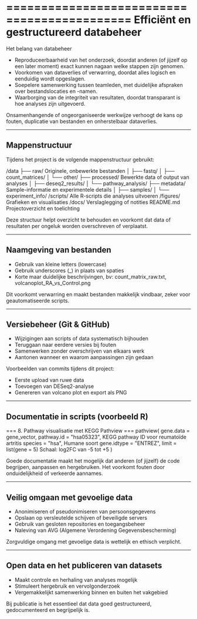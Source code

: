  ============================================
 Efficiënt en gestructureerd databeheer
 ============================================

 Het belang van databeheer

 - Reproduceerbaarheid van het onderzoek, doordat anderen (of jijzelf op een later moment)
   exact kunnen nagaan welke stappen zijn genomen.
 - Voorkomen van dataverlies of verwarring, doordat alles logisch en eenduidig wordt opgeslagen.
 - Soepelere samenwerking tussen teamleden, met duidelijke afspraken over bestandslocaties en -namen.
 - Waarborging van de integriteit van resultaten, doordat transparant is hoe analyses zijn uitgevoerd.

 Onsamenhangende of ongeorganiseerde werkwijze verhoogt de kans op fouten, duplicatie van bestanden
 en onherstelbaar dataverlies.

 --------------------------------------------
 Mappenstructuur
 --------------------------------------------

 Tijdens het project is de volgende mappenstructuur gebruikt:

 /data
 ├── raw/                Originele, onbewerkte bestanden
 │   ├── fastq/
 │   ├── count_matrices/
 │   └── other/
 ├── processed/          Bewerkte data of output van analyses
 │   ├── deseq2_results/
 │   └── pathway_analysis/
 ├── metadata/           Sample-informatie en experimentele details
 │   ├── samples/
 │   └── experiment_info/
 /scripts/               Alle R-scripts die analyses uitvoeren
 /figures/               Grafieken en visualisaties
 /docs/                  Verslaglegging of notities
 README.md               Projectoverzicht en toelichting

 Deze structuur helpt overzicht te behouden en voorkomt dat data of resultaten per ongeluk
 worden overschreven of verplaatst.

 --------------------------------------------
 Naamgeving van bestanden
 --------------------------------------------

 - Gebruik van kleine letters (lowercase)
 - Gebruik underscores (_) in plaats van spaties
 - Korte maar duidelijke beschrijvingen, bv:
   count_matrix_raw.txt, volcanoplot_RA_vs_Control.png

 Dit voorkomt verwarring en maakt bestanden makkelijk vindbaar, zeker voor geautomatiseerde scripts.

 --------------------------------------------
 Versiebeheer (Git & GitHub)
 --------------------------------------------

 - Wijzigingen aan scripts of data systematisch bijhouden
 - Teruggaan naar eerdere versies bij fouten
 - Samenwerken zonder overschrijven van elkaars werk
 - Aantonen wanneer en waarom aanpassingen zijn gedaan

 Voorbeelden van commits tijdens dit project:
   - Eerste upload van ruwe data
   - Toevoegen van DESeq2-analyse
   - Genereren van volcano plot en export als PNG

 --------------------------------------------
 Documentatie in scripts (voorbeeld R)
 --------------------------------------------
 === 8. Pathway visualisatie met KEGG Pathview ===
 pathview(
   gene.data = gene_vector,
   pathway.id = "hsa05323",     KEGG pathway ID voor reumatoïde artritis
   species = "hsa",             Humane soort
   gene.idtype = "ENTREZ",
   limit = list(gene = 5)       Schaal: log2FC van -5 tot +5
 )

 Goede documentatie maakt het mogelijk dat anderen (of jijzelf) de code begrijpen,
 aanpassen en hergebruiken. Het voorkomt fouten door onduidelijkheid of verkeerde aannames.

 --------------------------------------------
 Veilig omgaan met gevoelige data
 --------------------------------------------

 - Anonimiseren of pseudonimiseren van persoonsgegevens
 - Opslaan op versleutelde schijven of beveiligde servers
 - Gebruik van gesloten repositories en toegangsbeheer
 - Naleving van AVG (Algemene Verordening Gegevensbescherming)

 Zorgvuldige omgang met gevoelige data is wettelijk en ethisch verplicht.

 --------------------------------------------
 Open data en het publiceren van datasets
 --------------------------------------------

 - Maakt controle en herhaling van analyses mogelijk
 - Stimuleert hergebruik en vervolgonderzoek
 - Vergemakkelijkt samenwerking binnen en buiten het vakgebied

 Bij publicatie is het essentieel dat data goed gestructureerd, gedocumenteerd en begrijpelijk is.
